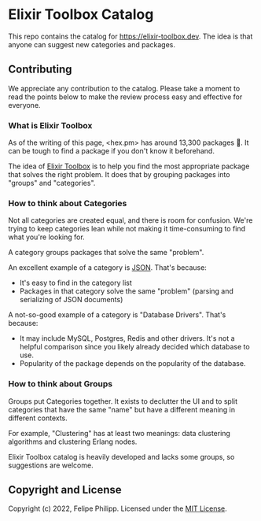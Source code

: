 # Elixir Toolbox Catalog

This repo contains the catalog for https://elixir-toolbox.dev. The idea is that anyone can suggest new categories and packages.

## Contributing

We appreciate any contribution to the catalog.
Please take a moment to read the points below to make the review process easy and effective for everyone.

### What is Elixir Toolbox

As of the writing of this page, <hex.pm> has around 13,300 packages :tada:.
It can be tough to find a package if you don't know it beforehand.

The idea of [Elixir Toolbox](https://elixir-toolbox.dev) is to help you find the most appropriate package that solves the right problem.
It does that by grouping packages into "groups" and "categories".

### How to think about Categories

Not all categories are created equal, and there is room for confusion.
We're trying to keep categories lean while not making it time-consuming to find what you're looking for.

A category groups packages that solve the same "problem".

An excellent example of a category is [JSON](http://localhost:4000/projects/parsing_serializing/json). That's because:

* It's easy to find in the category list
* Packages in that category solve the same "problem" (parsing and serializing of JSON documents)

A not-so-good example of a category is "Database Drivers". That's because:

* It may include MySQL, Postgres, Redis and other drivers. It's not a helpful comparison since you likely already decided which database to use.
* Popularity of the package depends on the popularity of the database.

### How to think about Groups

Groups put Categories together.
It exists to declutter the UI and to split categories that have the same "name" but have a different meaning in different contexts.

For example, "Clustering" has at least two meanings: data clustering algorithms and clustering Erlang nodes.

Elixir Toolbox catalog is heavily developed and lacks some groups, so suggestions are welcome.

## Copyright and License

Copyright (c) 2022, Felipe Philipp. Licensed under the [MIT License](LICENSE.md).
